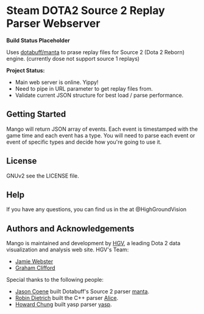 # Steam DOTA2 Source 2 Replay Parser Webserver

**Build Status Placeholder**

Uses [dotabuff/manta](https://github.com/dotabuff/manta) to prase replay files for Source 2 (Dota 2 Reborn) engine. (currently dose not support source 1 replays)

**Project Status:**

- Main web server is online. Yippy!
- Need to pipe in URL parameter to get replay files from.
- Validate current JSON structure for best load / parse performance.

## Getting Started

Mango will return JSON array of events. Each event is timestamped with the game time and each event has a type. You will need to parse each event or event of specific types and decide how you're going to use it.

## License

GNUv2 see the LICENSE file.

## Help

If you have any questions, you can find us in the at @HighGroundVision

## Authors and Acknowledgements

Mango is maintained and development by [HGV](http://www.highgroundvision.com), a leading Dota 2 data visualization and analysis web site. HGV's Team:

* [Jamie Webster](https://github.com/RGBKnights) 
* [Graham Clifford](https://github.com/gclifford)

Special thanks to the following people:

* [Jason Coene](https://github.com/jcoene) built Dotabuff's Source 2 parser [manta](https://github.com/dotabuff/manta).
* [Robin Dietrich](https://github.com/invokr) built the C++ parser [Alice](https://github.com/AliceStats/Alice).
* [Howard Chung](https://github.com/howardchung) built yasp parser [yasp](https://github.com/yasp-dota/yasp).
